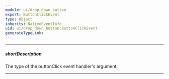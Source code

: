 ```yaml
---
module: ui/drop_down_button
export: ButtonClickEvent
type: Object
inherits: NativeEventInfo
uid: ui/drop_down_button:ButtonClickEvent
generateTypeLink: 
---
```

---
##### shortDescription
The type of the buttonClick event handler's argument.

---
<!-- Description goes here -->